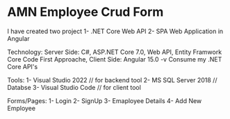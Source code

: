 # AMN Employee Crud Form

I have created two project
  1- .NET Core Web API 
  2- SPA Web Application in Angular


Technology:
  Server Side: C#, ASP.NET Core 7.0, Web API, Entity Framwork Core Code First Approache,
  Client Side: Angular 15.0 -v Consume my .NET Core API's
  
Tools:
  1- Visual Studio 2022 // for backend tool
  2- MS SQL Server 2018 // Databse
  3- Visual Studio Code // for client tool
  
Forms/Pages: 
  1- Login
  2- SignUp
  3- Emaployee Details
  4- Add New Employee
